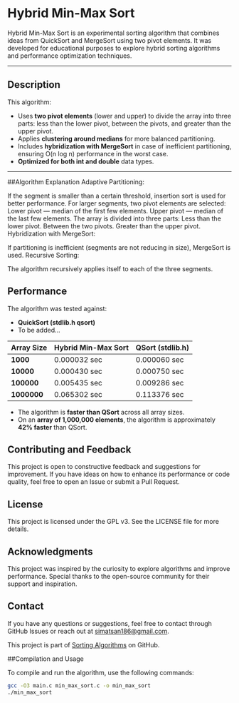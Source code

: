 # Hybrid Min-Max Sort

Hybrid Min-Max Sort is an experimental sorting algorithm that combines ideas from QuickSort and MergeSort using two pivot elements. It was developed for educational purposes to explore hybrid sorting algorithms and performance optimization techniques.

---
## Description

This algorithm:
- Uses **two pivot elements** (lower and upper) to divide the array into three parts: less than the lower pivot, between the pivots, and greater than the upper pivot.
- Applies **clustering around medians** for more balanced partitioning.
- Includes **hybridization with MergeSort** in case of inefficient partitioning, ensuring O(n log n) performance in the worst case.
- **Optimized for both int and double** data types.
---
##Algorithm Explanation
Adaptive Partitioning:

If the segment is smaller than a certain threshold, insertion sort is used for better performance.
For larger segments, two pivot elements are selected:
Lower pivot — median of the first few elements.
Upper pivot — median of the last few elements.
The array is divided into three parts:
Less than the lower pivot.
Between the two pivots.
Greater than the upper pivot.
Hybridization with MergeSort:

If partitioning is inefficient (segments are not reducing in size), MergeSort is used.
Recursive Sorting:

The algorithm recursively applies itself to each of the three segments.

## Performance

The algorithm was tested against:
- **QuickSort (stdlib.h qsort)**
- To be added...

| Array Size     | Hybrid Min-Max Sort | QSort (stdlib.h) |
| -------------- | ------------------- | ---------------- |
| **1000**       | 0.000032 sec         | 0.000060 sec     | 
| **10000**      | 0.000430 sec         | 0.000750 sec     | 
| **100000**     | 0.005435 sec         | 0.009286 sec     | 
| **1000000**    | 0.065302 sec         | 0.113376 sec     |

- The algorithm is **faster than QSort** across all array sizes.
- On an **array of 1,000,000 elements**, the algorithm is approximately **42% faster** than QSort.

## Contributing and Feedback
This project is open to constructive feedback and suggestions for improvement. If you have ideas on how to enhance its performance or code quality, feel free to open an Issue or submit a Pull Request.

## License
This project is licensed under the GPL v3. See the LICENSE file for more details.

## Acknowledgments
This project was inspired by the curiosity to explore algorithms and improve performance. Special thanks to the open-source community for their support and inspiration.

## Contact
If you have any questions or suggestions, feel free to contact through GitHub Issues or reach out at simatsan186@gmail.com.

This project is part of [Sorting Algorithms](https://github.com/topics/sorting-algorithm) on GitHub.

##Compilation and Usage

To compile and run the algorithm, use the following commands:

```bash
gcc -O3 main.c min_max_sort.c -o min_max_sort
./min_max_sort

